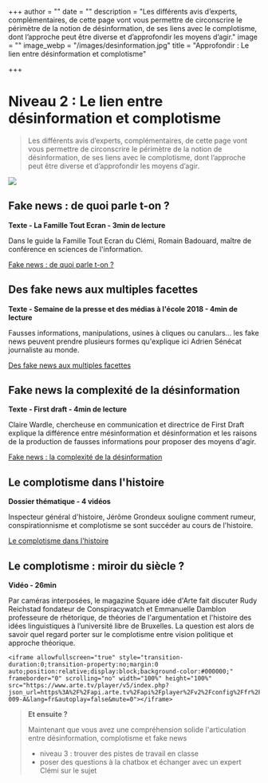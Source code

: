 +++
author = ""
date = ""
description = "Les différents avis d’experts, complémentaires, de cette page vont vous permettre de circonscrire le périmètre de la notion de désinformation, de ses liens avec le complotisme, dont l’approche peut être diverse et d’approfondir les moyens d’agir."
image = ""
image_webp = "/images/desinformation.jpg"
title = "Approfondir : Le lien entre désinformation et complotisme"

+++
# Niveau 2 : Le lien entre désinformation et complotisme

> Les différents avis d’experts, complémentaires, de cette page vont vous permettre de circonscrire le périmètre de la notion de désinformation, de ses liens avec le complotisme, dont l’approche peut être diverse et d’approfondir les moyens d’agir.

![](https://www.reseau-canope.fr/fileadmin/user_upload/Actualites/img/bandeau_famille_tout_ecran.jpg)

## Fake news : de quoi parle t-on ?

**Texte - La Famille Tout Ecran - 3min de lecture**

Dans le guide la Famille Tout Ecran du Clémi, Romain Badouard, maître de conférence en sciences de l'information.

[Fake news : de quoi parle t-on ?](https://www.clemi.fr/fr/guide-famille-v2/apprendre-a-vos-enfants-a-sinformer/fake-news-de-quoi-parle-t-on.html)

## Des fake news aux multiples facettes

**Texte - Semaine de la presse et des médias à l'école 2018 - 4min de lecture**

Fausses informations, manipulations, usines à cliques ou canulars... les fake news peuvent prendre plusieurs formes qu'explique ici Adrien Sénécat journaliste au monde.

[Des fake news aux multiples facettes](https://www.clemi.fr/fr/ressources/nos-ressources-pedagogiques/ressources-pedagogiques/des-fake-news-aux-multiples-facettes.html)

## Fake news la complexité de la désinformation

**Texte - First draft - 4min de lecture**

Claire Wardle, chercheuse en communication et directrice de First Draft explique la différence entre mésinformation et désinformation et les raisons de la production de fausses informations pour proposer des moyens d'agir.

[Fake news : la complexité de la désinformation](https://fr.firstdraftnews.org/fake-news-la-complexite-de-la-desinformation/)

## Le complotisme dans l'histoire

**Dossier thématique - 4 vidéos**

Inspecteur général d'histoire, Jérôme Grondeux souligne comment rumeur, conspirationnisme et complotisme se sont succéder au cours de l'histoire.

[Le complotisme dans l'histoire](https://www.reseau-canope.fr/les-valeurs-de-la-republique/le-complotisme-dans-lhistoire-lhistoire-face-au-complotisme.html)

## Le complotisme : miroir du siècle ?

**Vidéo - 26min**

Par caméras interposées, le magazine Square idée d'Arte fait discuter Rudy Reichstad fondateur de Conspiracywatch et Emmanuelle Damblon professeure de rhétorique, de théories de l'argumentation et l'histoire des idées linguistiques à l’université libre de Bruxelles. La question est alors de savoir quel regard porter sur le complotisme entre vision politique et approche théorique.

    <iframe allowfullscreen="true" style="transition-duration:0;transition-property:no;margin:0 auto;position:relative;display:block;background-color:#000000;" frameborder="0" scrolling="no" width="100%" height="100%" src="https://www.arte.tv/player/v5/index.php?json_url=https%3A%2F%2Fapi.arte.tv%2Fapi%2Fplayer%2Fv2%2Fconfig%2Ffr%2F093875-009-A&lang=fr&autoplay=false&mute=0"></iframe>

> **Et ensuite ?**
>
> Maintenant que vous avez une compréhension solide l'articulation entre désinformation, complotisme et fake news
>
> * niveau 3 : trouver des pistes de travail en classe
> * poser des questions à la chatbox et échanger avec un expert Clémi sur le sujet